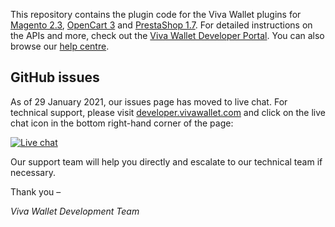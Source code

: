 This repository contains the plugin code for the Viva Wallet plugins for [Magento 2.3](https://github.com/VivaPayments/API/tree/master/Plugins/magento), [OpenCart 3](https://github.com/VivaPayments/API/tree/master/Plugins/opencart) and [PrestaShop 1.7](https://github.com/VivaPayments/API/tree/master/Plugins/prestashop). For detailed instructions on the APIs and more, check out the [Viva Wallet Developer Portal](https://developer.vivawallet.com). You can also browse our [help centre](https://help.vivawallet.com/hc).

## GitHub issues

As of 29 January 2021, our issues page has moved to live chat. For technical support, please visit [developer.vivawallet.com](https://developer.vivawallet.com) and click on the live chat icon in the bottom right-hand corner of the page:

[![Live chat](https://user-images.githubusercontent.com/44943019/106276885-2134e900-6230-11eb-8c1a-ade0e95a3fc2.png)](https://developer.vivawallet.com)

Our support team will help you directly and escalate to our technical team if necessary. 

Thank you –

_Viva Wallet Development Team_
